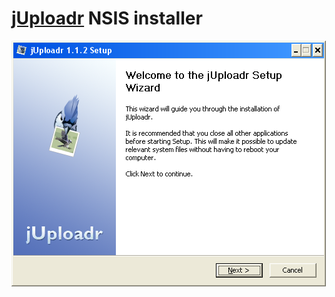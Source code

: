 # [jUploadr](https://sourceforge.net/projects/juploadr/) NSIS installer 

![](docs/screenshots/jUploadr-setup-install-start_page.png)
